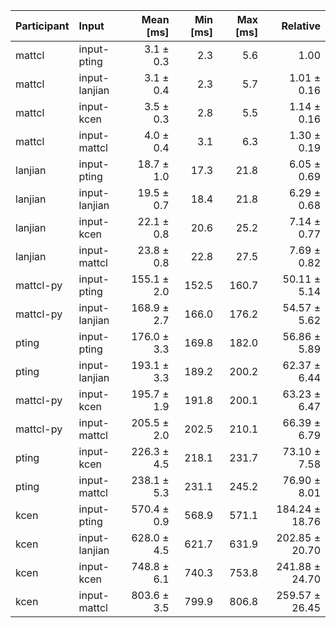 | Participant | Input | Mean [ms] | Min [ms] | Max [ms] | Relative |
|:---|:---|---:|---:|---:|---:|
| mattcl | input-pting | 3.1 ± 0.3 | 2.3 | 5.6 | 1.00 |
| mattcl | input-lanjian | 3.1 ± 0.4 | 2.3 | 5.7 | 1.01 ± 0.16 |
| mattcl | input-kcen | 3.5 ± 0.3 | 2.8 | 5.5 | 1.14 ± 0.16 |
| mattcl | input-mattcl | 4.0 ± 0.4 | 3.1 | 6.3 | 1.30 ± 0.19 |
| lanjian | input-pting | 18.7 ± 1.0 | 17.3 | 21.8 | 6.05 ± 0.69 |
| lanjian | input-lanjian | 19.5 ± 0.7 | 18.4 | 21.8 | 6.29 ± 0.68 |
| lanjian | input-kcen | 22.1 ± 0.8 | 20.6 | 25.2 | 7.14 ± 0.77 |
| lanjian | input-mattcl | 23.8 ± 0.8 | 22.8 | 27.5 | 7.69 ± 0.82 |
| mattcl-py | input-pting | 155.1 ± 2.0 | 152.5 | 160.7 | 50.11 ± 5.14 |
| mattcl-py | input-lanjian | 168.9 ± 2.7 | 166.0 | 176.2 | 54.57 ± 5.62 |
| pting | input-pting | 176.0 ± 3.3 | 169.8 | 182.0 | 56.86 ± 5.89 |
| pting | input-lanjian | 193.1 ± 3.3 | 189.2 | 200.2 | 62.37 ± 6.44 |
| mattcl-py | input-kcen | 195.7 ± 1.9 | 191.8 | 200.1 | 63.23 ± 6.47 |
| mattcl-py | input-mattcl | 205.5 ± 2.0 | 202.5 | 210.1 | 66.39 ± 6.79 |
| pting | input-kcen | 226.3 ± 4.5 | 218.1 | 231.7 | 73.10 ± 7.58 |
| pting | input-mattcl | 238.1 ± 5.3 | 231.1 | 245.2 | 76.90 ± 8.01 |
| kcen | input-pting | 570.4 ± 0.9 | 568.9 | 571.1 | 184.24 ± 18.76 |
| kcen | input-lanjian | 628.0 ± 4.5 | 621.7 | 631.9 | 202.85 ± 20.70 |
| kcen | input-kcen | 748.8 ± 6.1 | 740.3 | 753.8 | 241.88 ± 24.70 |
| kcen | input-mattcl | 803.6 ± 3.5 | 799.9 | 806.8 | 259.57 ± 26.45 |
